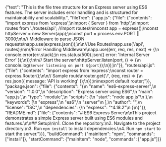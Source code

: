 {"text": "This is the file tree structure for an Express server using ES6 features. The server includes error handling and is structured for maintainability and scalability.", "fileTree": {"app.js": {"file": {"contents": "import express from 'express';\nimport { Server } from 'http';\nimport routes from './routes/api'; //Import routes\n\nconst app = express();\nconst httpServer = new Server(app);\nconst port = process.env.PORT || 3000;\n\n// Middleware to parse JSON requests\napp.use(express.json());\n\n//Use Routes\napp.use('/api', routes);\n\n//Error Handling Middleware\napp.use((err, req, res, next) => {\n console.error(err.stack);\n res.status(500).json({ error: 'Internal Server Error' });\n});\n\n// Start the server\nhttpServer.listen(port, () => {\n console.log(`Server listening on port ${port}`);\n});\n"}}, "routes/api.js": {"file": {"contents": "import express from 'express';\nconst router = express.Router();\n\n// Sample route\nrouter.get('/', (req, res) => {\n res.json({ message: 'API is working' });\n});\n\nexport default router;"}}, "package.json": {"file": {"contents": "{\n \"name\": \"es6-express-server\",\n \"version\": \"1.0.0\",\n \"description\": \"Express server using ES6\",\n \"main\": \"app.js\",\n \"type\": \"module\",\n \"scripts\": {\n \"start\": \"node app.js\"\n },\n \"keywords\": [\n \"express\",\n \"es6\",\n \"server\"\n ],\n \"author\": \"\",\n \"license\": \"ISC\",\n \"dependencies\": {\n \"express\": \"^4.18.2\"\n }\n}"}}, "README.md": {"file": {"contents": "# ES6 Express Server\n\nThis project demonstrates a simple Express server built using ES6 modules and features.\n\n## Setup\n\n1. Clone the repository.\n2. Navigate to the project directory.\n3. Run `npm install` to install dependencies.\n4. Run `npm start` to start the server."}}}, "buildCommand": {"mainItem": "npm", "commands": ["install"]}, "startCommand": {"mainItem": "node", "commands": ["app.js"]}}

